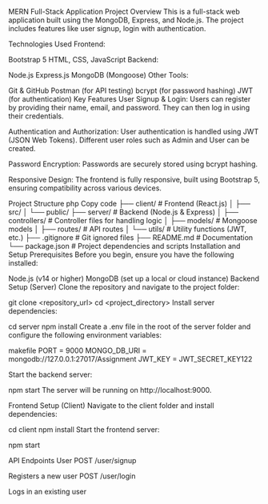 MERN Full-Stack Application
Project Overview
This is a full-stack web application built using the MongoDB, Express,  and Node.js. The project includes features like user signup, login with authentication.

Technologies Used
Frontend:

Bootstrap 5
HTML, CSS, JavaScript
Backend:

Node.js
Express.js
MongoDB (Mongoose)
Other Tools:

Git & GitHub
Postman (for API testing)
bcrypt (for password hashing)
JWT (for authentication)
Key Features
User Signup & Login: Users can register by providing their name, email, and password. They can then log in using their credentials.

Authentication and Authorization: User authentication is handled using JWT (JSON Web Tokens). Different user roles such as Admin and User can be created.

Password Encryption: Passwords are securely stored using bcrypt hashing.

Responsive Design: The frontend is fully responsive, built using Bootstrap 5, ensuring compatibility across various devices.

Project Structure
php
Copy code
├── client/            # Frontend (React.js)
│   ├── src/
│   └── public/
├── server/            # Backend (Node.js & Express)
│   ├── controllers/   # Controller files for handling logic
│   ├── models/        # Mongoose models
│   ├── routes/        # API routes
│   └── utils/         # Utility functions (JWT, etc.)
├── .gitignore         # Git ignored files
├── README.md          # Documentation
└── package.json       # Project dependencies and scripts
Installation and Setup
Prerequisites
Before you begin, ensure you have the following installed:

Node.js (v14 or higher)
MongoDB (set up a local or cloud instance)
Backend Setup (Server)
Clone the repository and navigate to the project folder:

git clone <repository_url>
cd <project_directory>
Install server dependencies:

cd server
npm install
Create a .env file in the root of the server folder and configure the following environment variables:

makefile
PORT = 9000
MONGO_DB_URI = mongodb://127.0.0.1:27017/Assignment
JWT_KEY = JWT_SECRET_KEY122

Start the backend server:

npm start
The server will be running on http://localhost:9000.

Frontend Setup (Client)
Navigate to the client folder and install dependencies:

cd client
npm install
Start the frontend server:

npm start

API Endpoints
User
POST /user/signup

Registers a new user
POST /user/login

Logs in an existing user